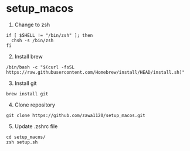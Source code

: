 # setup_macos


1. Change to zsh
```
if [ $SHELL != "/bin/zsh" ]; then
  chsh -s /bin/zsh
fi
```

2. Install brew
```
/bin/bash -c "$(curl -fsSL https://raw.githubusercontent.com/Homebrew/install/HEAD/install.sh)"
```

3. Install git 
```
brew install git
```

4. Clone repository
```
git clone https://github.com/zawa1120/setup_macos.git
```

5. Update .zshrc file
```
cd setup_macos/
zsh setup.sh
```
